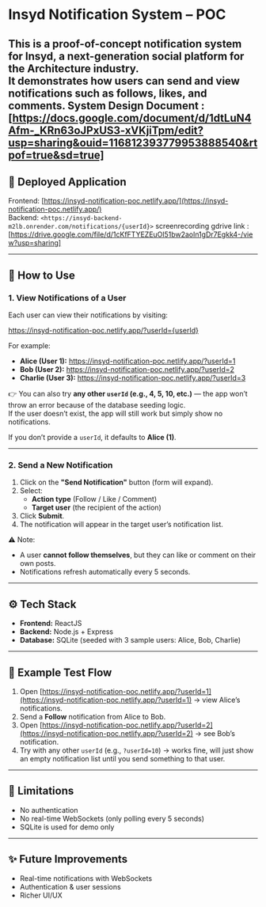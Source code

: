# Insyd Notification System – POC

This is a proof-of-concept notification system for **Insyd**, a next-generation social platform for the Architecture industry.  
It demonstrates how users can send and view notifications such as follows, likes, and comments.
System Design Document : [https://docs.google.com/document/d/1dtLuN4Afm-_KRn63oJPxUS3-xVKjiTpm/edit?usp=sharing&ouid=116812393779953888540&rtpof=true&sd=true]
---

## 🚀 Deployed Application

Frontend: [https://insyd-notification-poc.netlify.app/](https://insyd-notification-poc.netlify.app/)  
Backend: `<https://insyd-backend-m2lb.onrender.com/notifications/{userId}>`
screenrecording gdrive link : [https://drive.google.com/file/d/1cKfFTYEZEuOl51bw2aoln1gDr7Egkk4-/view?usp=sharing]


---

## 📌 How to Use

### 1. View Notifications of a User
Each user can view their notifications by visiting:

https://insyd-notification-poc.netlify.app/?userId={userId}


For example:
- **Alice (User 1):** https://insyd-notification-poc.netlify.app/?userId=1  
- **Bob (User 2):** https://insyd-notification-poc.netlify.app/?userId=2  
- **Charlie (User 3):**  https://insyd-notification-poc.netlify.app/?userId=3  

👉 You can also try **any other `userId` (e.g., 4, 5, 10, etc.)** — the app won’t throw an error because of the database seeding logic.  
If the user doesn’t exist, the app will still work but simply show no notifications.

If you don’t provide a `userId`, it defaults to **Alice (1)**.

---

### 2. Send a New Notification
1. Click on the **"Send Notification"** button (form will expand).  
2. Select:
   - **Action type** (Follow / Like / Comment)  
   - **Target user** (the recipient of the action)  
3. Click **Submit**.  
4. The notification will appear in the target user’s notification list.  

⚠️ Note:  
- A user **cannot follow themselves**, but they can like or comment on their own posts.  
- Notifications refresh automatically every 5 seconds.

---

## ⚙️ Tech Stack
- **Frontend:** ReactJS  
- **Backend:** Node.js + Express  
- **Database:** SQLite (seeded with 3 sample users: Alice, Bob, Charlie)  

---

## 🧪 Example Test Flow
1. Open [https://insyd-notification-poc.netlify.app/?userId=1](https://insyd-notification-poc.netlify.app/?userId=1) → view Alice’s notifications.  
2. Send a **Follow** notification from Alice to Bob.  
3. Open [https://insyd-notification-poc.netlify.app/?userId=2](https://insyd-notification-poc.netlify.app/?userId=2) → see Bob’s notification.  
4. Try with any other `userId` (e.g., `?userId=10`) → works fine, will just show an empty notification list until you send something to that user.

---

## 📌 Limitations
- No authentication  
- No real-time WebSockets (only polling every 5 seconds)  
- SQLite is used for demo only  

---

## ✨ Future Improvements
- Real-time notifications with WebSockets  
- Authentication & user sessions  
- Richer UI/UX
